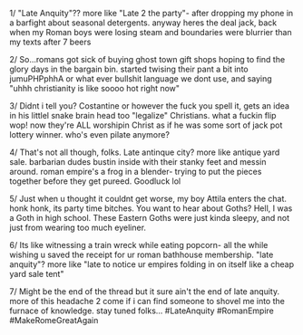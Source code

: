 1/ "Late Anquity"?? more like "Late 2 the party"- after dropping my phone in a barfight about seasonal detergents. anyway heres the deal jack, back when my Roman boys were losing steam and boundaries were blurrier than my texts after 7 beers

2/ So...romans got sick of buying ghost town gift shops hoping to find the glory days in the bargain bin. started twising their pant a bit into jumuPHPphhA or what ever bullshit language we dont use, and saying "uhhh christianity is like soooo hot right now"

3/ Didnt i tell you? Costantine or however the fuck you spell it, gets an idea in his littlel snake brain head too "legalize" Christians. what a fuckin flip wop! now they're ALL worshipin Christ as if he was some sort of jack pot lottery winner. who's even pilate anymore?

4/ That's not all though, folks. Late antinque city? more like antique yard sale. barbarian dudes bustin inside with their stanky feet and messin around. roman empire's a frog in a blender- trying to put the pieces together before they get pureed. Goodluck lol

5/ Just when u thought it couldnt get worse, my boy Attila enters the chat. honk honk, its party time bitches. You want to hear about Goths? Hell, I was a Goth in high school. These Eastern Goths were just kinda sleepy, and not just from wearing too much eyeliner.

6/ Its like witnessing a train wreck while eating popcorn- all the while wishing u saved the receipt for ur roman bathhouse membership. "late anquity"? more like "late to notice ur empires folding in on itself like a cheap yard sale tent"

7/ Might be the end of the thread but it sure ain't the end of late anquity. more of this headache 2 come if i can find someone to shovel me into the furnace of knowledge. stay tuned folks...  #LateAnquity #RomanEmpire #MakeRomeGreatAgain